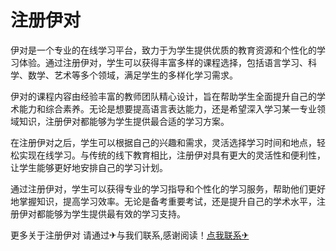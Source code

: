# 注册伊对

伊对是一个专业的在线学习平台，致力于为学生提供优质的教育资源和个性化的学习体验。通过注册伊对，学生可以获得丰富多样的课程选择，包括语言学习、科学、数学、艺术等多个领域，满足学生的多样化学习需求。

伊对的课程内容由经验丰富的教师团队精心设计，旨在帮助学生全面提升自己的学术能力和综合素养。无论是想要提高语言表达能力，还是希望深入学习某一专业领域知识，注册伊对都能够为学生提供最合适的学习方案。

在注册伊对之后，学生可以根据自己的兴趣和需求，灵活选择学习时间和地点，轻松实现在线学习。与传统的线下教育相比，注册伊对具有更大的灵活性和便利性，让学生能够更好地安排自己的学习计划。

通过注册伊对，学生可以获得专业的学习指导和个性化的学习服务，帮助他们更好地掌握知识，提高学习效率。无论是备考重要考试，还是提升自己的学术水平，注册伊对都能够为学生提供最有效的学习支持。

更多关于注册伊对 请通过✈与我们联系,感谢阅读！[点我联系✈](https://s.G208.com)